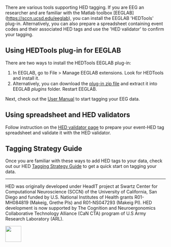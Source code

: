There are various tools supporting HED tagging. If you are EEG an researcher and are familiar with the Matlab toolbox [EEGLAB] (https://sccn.ucsd.edu/eeglab), you can install the EEGLAB 'HEDTools' plug-in. Alternatively, you can also prepare a spreadsheet containing event codes and their associated HED tags and use the 'HED validator' to confirm your tagging.

## Using HEDTools plug-in for EEGLAB
There are two ways to install the HEDTools EEGLAB plug-in:
1. In EEGLAB, go to File > Manage EEGLAB extensions. Look for HEDTools and install it.
2. Alternatively, you can download the [plug-in zip file](https://github.com/hed-standard/hed-matlab/tree/master/EEGLABPlugin) and extract it into EEGLAB *plugins* folder. Restart EEGLAB.

Next, check out the [User Manual](pdf/HEDToolsUserManual.pdf) to start tagging your EEG data.

## Using spreadsheet and HED validators
Follow instruction on the [HED validator page](http://visual.cs.utsa.edu/hed/help) to prepare your event-HED tag spreadsheet and validate it with the HED validator.

## Tagging Strategy Guide
Once you are familiar with these ways to add HED tags to your data, check out our HED [Tagging Strategy Guide](pdf/HEDTaggingStrategyGuide.pdf) to get a quick start on tagging your data.

***

HED was originally developed under HeadIT project at Swartz Center for Computational Neuroscience (SCCN) of the University of California, San Diego and funded by U.S. National Institutes of Health grants R01-MH084819 (Makeig, Grethe PIs) and R01-NS047293 (Makeig PI). HED development is now supported by The Cognition and Neuroergonomics Collaborative Technology Alliance (CaN CTA) program of U.S Army Research Laboratory (ARL).
<div width = "100%">
<div width = "100%" align = "center" style="float:left">
<a href="http://www.arl.army.mil/"  align="center"><img src="/images/ARL_logo.png" align="centeer" height="50px" ></a>
</div>
</div>
<p/>
